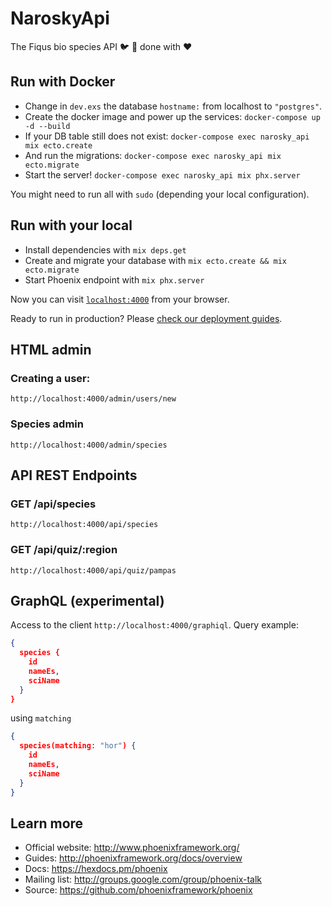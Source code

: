 # NaroskyApi

The Fiqus bio species API :bird: :herb: done with :heart: 

## Run with Docker
  * Change in `dev.exs` the database `hostname:` from localhost to `"postgres"`.
  * Create the docker image and power up the services: `docker-compose up -d --build`
  * If your DB table still does not exist: `docker-compose exec narosky_api mix ecto.create`
  * And run the migrations: `docker-compose exec narosky_api mix ecto.migrate`
  * Start the server! `docker-compose exec narosky_api mix phx.server`

You might need to run all with `sudo` (depending your local configuration).

## Run with your local

  * Install dependencies with `mix deps.get`
  * Create and migrate your database with `mix ecto.create && mix ecto.migrate`
  * Start Phoenix endpoint with `mix phx.server`

Now you can visit [`localhost:4000`](http://localhost:4000) from your browser.

Ready to run in production? Please [check our deployment guides](http://www.phoenixframework.org/docs/deployment).

## HTML admin
### Creating a user:
`http://localhost:4000/admin/users/new`

### Species admin
`http://localhost:4000/admin/species`

## API REST Endpoints
### GET /api/species
`http://localhost:4000/api/species`

### GET /api/quiz/:region
`http://localhost:4000/api/quiz/pampas`

## GraphQL (experimental)
Access to the client `http://localhost:4000/graphiql`.
Query example:
```json
{
  species {
    id
    nameEs,
    sciName
  }
}
```
using `matching`
```json
{
  species(matching: "hor") {
    id
    nameEs,
    sciName
  }
}
```

## Learn more

  * Official website: http://www.phoenixframework.org/
  * Guides: http://phoenixframework.org/docs/overview
  * Docs: https://hexdocs.pm/phoenix
  * Mailing list: http://groups.google.com/group/phoenix-talk
  * Source: https://github.com/phoenixframework/phoenix
